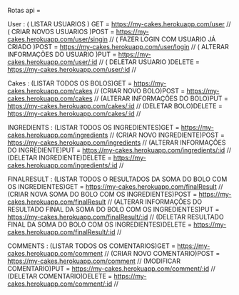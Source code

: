 Rotas api = 

User : ( LISTAR USUARIOS ) GET = https://my-cakes.herokuapp.com/user  //
( CRIAR NOVOS USUARIOS )POST = https://my-cakes.herokuapp.com/user/singin  //
( FAZER LOGIN COM USUARIO JÁ CRIADO )POST = https://my-cakes.herokuapp.com/user/login  //
( ALTERAR INFORMAÇÕES DO USUARIO )PUT = https://my-cakes.herokuapp.com/user/:id  //
( DELETAR USUARIO )DELETE = https://my-cakes.herokuapp.com/user/:id  //


Cakes : (LISTAR TODOS OS BOLOS)GET = https://my-cakes.herokuapp.com/cakes  //
(CRIAR NOVO BOLO)POST = https://my-cakes.herokuapp.com/cakes  //
(ALTERAR INFORMAÇÕES DO BOLO)PUT = https://my-cakes.herokuapp.com/cakes/:id  //
(DELETAR BOLO)DELETE = https://my-cakes.herokuapp.com/cakes/:id  //

INGREDIENTS : (LISTAR TODOS OS INGREDIENTES)GET = https://my-cakes.herokuapp.com/ingredients  //
(CRIAR NOVO INGREDIENTE)POST = https://my-cakes.herokuapp.com/ingredients  //
(ALTERAR INFORMAÇÕES DO INGREDIENTE)PUT = https://my-cakes.herokuapp.com/ingredients/:id  //
(DELETAR INGREDIENTE)DELETE = https://my-cakes.herokuapp.com/ingredients/:id  //

FINALRESULT : (LISTAR TODOS O RESULTADOS DA SOMA DO BOLO COM OS INGREDIENTES)GET = https://my-cakes.herokuapp.com/finalResult  //
(CRIAR NOVA SOMA DO BOLO COM OS INGREDIENTES)POST = https://my-cakes.herokuapp.com/finalResult  //
(ALTERAR INFORMAÇÕES DO RESULTADO FINAL DA SOMA DO BOLO COM OS INGREDIENTES)PUT = https://my-cakes.herokuapp.com/finalResult/:id  //
(DELETAR RESULTADO FINAL DA SOMA DO BOLO COM OS INGREDIENTES)DELETE = https://my-cakes.herokuapp.com/finalResult/:id  //

COMMENTS : (LISTAR TODOS OS COMENTARIOS)GET = https://my-cakes.herokuapp.com/comment  //
(CRIAR NOVO COMENTARIO)POST = https://my-cakes.herokuapp.com/comment  //
(MODIFICAR COMENTARIO)PUT = https://my-cakes.herokuapp.com/comment/:id  //
(DELETAR COMENTARIO)DELETE = https://my-cakes.herokuapp.com/comment/:id  //



